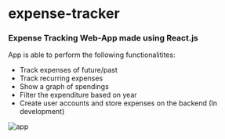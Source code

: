 # expense-tracker
### Expense Tracking Web-App made using React.js

App is able to perform the following functionalitites:
- Track expenses of future/past
- Track recurring expenses
- Show a graph of spendings
- Filter the expenditure based on year 
- Create user accounts and store expenses on the backend (In development)

![app](https://user-images.githubusercontent.com/33687556/136011629-2b4e4262-0add-4314-8dbe-f408a8462f97.png)
